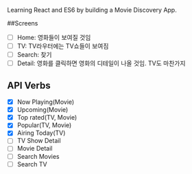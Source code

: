 Learning React and ES6 by building a Movie Discovery App.

##Screens
- [ ] Home: 영화들이 보여질 것임
- [ ] TV: TV라우터에는 TV쇼들이 보여짐
- [ ] Search: 찾기
- [ ] Detail: 영화를 클릭하면 영화의 디테일이 나올 것임. TV도 마찬가지

## API Verbs
- [x] Now Playing(Movie)
- [x] Upcoming(Movie)
- [x] Top rated(TV, Movie)
- [x] Popular(TV, Movie)
- [x] Airing Today(TV)
- [ ] TV Show Detail
- [ ] Movie Detail
- [ ] Search Movies
- [ ] Search TV